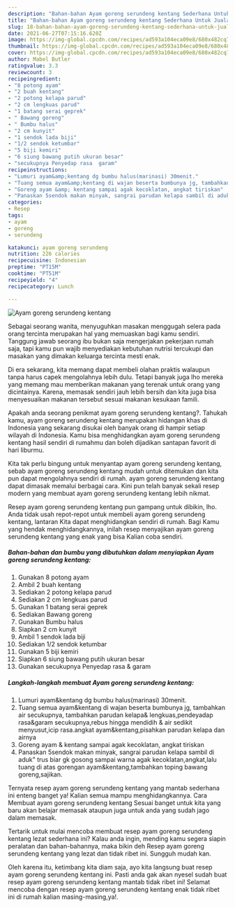 ```yaml
---
description: "Bahan-bahan Ayam goreng serundeng kentang Sederhana Untuk Jualan"
title: "Bahan-bahan Ayam goreng serundeng kentang Sederhana Untuk Jualan"
slug: 18-bahan-bahan-ayam-goreng-serundeng-kentang-sederhana-untuk-jualan
date: 2021-06-27T07:15:16.620Z
image: https://img-global.cpcdn.com/recipes/ad593a104eca09e8/680x482cq70/ayam-goreng-serundeng-kentang-foto-resep-utama.jpg
thumbnail: https://img-global.cpcdn.com/recipes/ad593a104eca09e8/680x482cq70/ayam-goreng-serundeng-kentang-foto-resep-utama.jpg
cover: https://img-global.cpcdn.com/recipes/ad593a104eca09e8/680x482cq70/ayam-goreng-serundeng-kentang-foto-resep-utama.jpg
author: Mabel Butler
ratingvalue: 3.3
reviewcount: 3
recipeingredient:
- "8 potong ayam"
- "2 buah kentang"
- "2 potong kelapa parud"
- "2 cm lengkuas parud"
- "1 batang serai geprek"
- " Bawang goreng"
- " Bumbu halus"
- "2 cm kunyit"
- "1 sendok lada biji"
- "1/2 sendok ketumbar"
- "5 biji kemiri"
- "6 siung bawang putih ukuran besar"
- "secukupnya Penyedap rasa  garam"
recipeinstructions:
- "Lumuri ayam&amp;kentang dg bumbu halus(marinasi) 30menit."
- "Tuang semua ayam&amp;kentang di wajan beserta bumbunya jg, tambahkan air secukupnya, tambahkan parudan kelapa&amp; lengkuas,pendeyadap rasa&amp;garam secukupnya,rebus hingga mendidih &amp; air sedikit menyusut,icip rasa.angkat ayam&amp;kentang,pisahkan parudan kelapa dan airnya"
- "Goreng ayam &amp; kentang sampai agak kecoklatan, angkat tiriskan"
- "Panaskan 5sendok makan minyak, sangrai parudan kelapa sambil di aduk&#34; trus biar gk gosong sampai warna agak kecoklatan,angkat,lalu tuang di atas gorengan ayam&amp;kentang,tambahkan toping bawang goreng,sajikan."
categories:
- Resep
tags:
- ayam
- goreng
- serundeng

katakunci: ayam goreng serundeng 
nutrition: 226 calories
recipecuisine: Indonesian
preptime: "PT15M"
cooktime: "PT51M"
recipeyield: "4"
recipecategory: Lunch

---
```



![Ayam goreng serundeng kentang](https://img-global.cpcdn.com/recipes/ad593a104eca09e8/680x482cq70/ayam-goreng-serundeng-kentang-foto-resep-utama.jpg)

Sebagai seorang wanita, menyuguhkan masakan menggugah selera pada orang tercinta merupakan hal yang memuaskan bagi kamu sendiri. Tanggung jawab seorang ibu bukan saja mengerjakan pekerjaan rumah saja, tapi kamu pun wajib menyediakan kebutuhan nutrisi tercukupi dan masakan yang dimakan keluarga tercinta mesti enak.

Di era  sekarang, kita memang dapat membeli olahan praktis walaupun tanpa harus capek mengolahnya lebih dulu. Tetapi banyak juga lho mereka yang memang mau memberikan makanan yang terenak untuk orang yang dicintainya. Karena, memasak sendiri jauh lebih bersih dan kita juga bisa menyesuaikan makanan tersebut sesuai makanan kesukaan famili. 



Apakah anda seorang penikmat ayam goreng serundeng kentang?. Tahukah kamu, ayam goreng serundeng kentang merupakan hidangan khas di Indonesia yang sekarang disukai oleh banyak orang di hampir setiap wilayah di Indonesia. Kamu bisa menghidangkan ayam goreng serundeng kentang hasil sendiri di rumahmu dan boleh dijadikan santapan favorit di hari liburmu.

Kita tak perlu bingung untuk menyantap ayam goreng serundeng kentang, sebab ayam goreng serundeng kentang mudah untuk ditemukan dan kita pun dapat mengolahnya sendiri di rumah. ayam goreng serundeng kentang dapat dimasak memalui berbagai cara. Kini pun telah banyak sekali resep modern yang membuat ayam goreng serundeng kentang lebih nikmat.

Resep ayam goreng serundeng kentang pun gampang untuk dibikin, lho. Anda tidak usah repot-repot untuk membeli ayam goreng serundeng kentang, lantaran Kita dapat menghidangkan sendiri di rumah. Bagi Kamu yang hendak menghidangkannya, inilah resep menyajikan ayam goreng serundeng kentang yang enak yang bisa Kalian coba sendiri.

<!--inarticleads1-->

##### Bahan-bahan dan bumbu yang dibutuhkan dalam menyiapkan Ayam goreng serundeng kentang:

1. Gunakan 8 potong ayam
1. Ambil 2 buah kentang
1. Sediakan 2 potong kelapa parud
1. Sediakan 2 cm lengkuas parud
1. Gunakan 1 batang serai geprek
1. Sediakan  Bawang goreng
1. Gunakan  Bumbu halus
1. Siapkan 2 cm kunyit
1. Ambil 1 sendok lada biji
1. Sediakan 1/2 sendok ketumbar
1. Gunakan 5 biji kemiri
1. Siapkan 6 siung bawang putih ukuran besar
1. Gunakan secukupnya Penyedap rasa &amp; garam




<!--inarticleads2-->

##### Langkah-langkah membuat Ayam goreng serundeng kentang:

1. Lumuri ayam&amp;kentang dg bumbu halus(marinasi) 30menit.
1. Tuang semua ayam&amp;kentang di wajan beserta bumbunya jg, tambahkan air secukupnya, tambahkan parudan kelapa&amp; lengkuas,pendeyadap rasa&amp;garam secukupnya,rebus hingga mendidih &amp; air sedikit menyusut,icip rasa.angkat ayam&amp;kentang,pisahkan parudan kelapa dan airnya
1. Goreng ayam &amp; kentang sampai agak kecoklatan, angkat tiriskan
1. Panaskan 5sendok makan minyak, sangrai parudan kelapa sambil di aduk&#34; trus biar gk gosong sampai warna agak kecoklatan,angkat,lalu tuang di atas gorengan ayam&amp;kentang,tambahkan toping bawang goreng,sajikan.




Ternyata resep ayam goreng serundeng kentang yang mantab sederhana ini enteng banget ya! Kalian semua mampu menghidangkannya. Cara Membuat ayam goreng serundeng kentang Sesuai banget untuk kita yang baru akan belajar memasak ataupun juga untuk anda yang sudah jago dalam memasak.

Tertarik untuk mulai mencoba membuat resep ayam goreng serundeng kentang lezat sederhana ini? Kalau anda ingin, mending kamu segera siapin peralatan dan bahan-bahannya, maka bikin deh Resep ayam goreng serundeng kentang yang lezat dan tidak ribet ini. Sungguh mudah kan. 

Oleh karena itu, ketimbang kita diam saja, ayo kita langsung buat resep ayam goreng serundeng kentang ini. Pasti anda gak akan nyesel sudah buat resep ayam goreng serundeng kentang mantab tidak ribet ini! Selamat mencoba dengan resep ayam goreng serundeng kentang enak tidak ribet ini di rumah kalian masing-masing,ya!.

